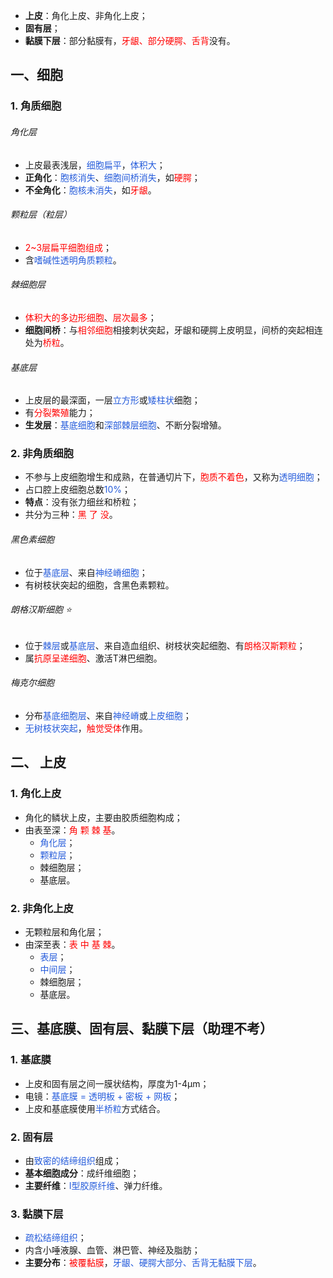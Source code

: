 * **上皮**：角化上皮、非角化上皮；
* **固有层**；
* **黏膜下层**：部分黏膜有，<font color="#ff0000">牙龈、部分硬腭、舌背</font>没有。

## 一、细胞
### 1. 角质细胞
###### 角化层
* 上皮最表浅层，<font color="#245bdb">细胞扁平</font>，<font color="#245bdb">体积大</font>；
* **正角化**：<font color="#245bdb">胞核消失</font>、<font color="#245bdb">细胞间桥消失</font>，如<font color="#ff0000">硬腭</font>；
* **不全角化**：<font color="#245bdb">胞核未消失</font>，如<font color="#ff0000">牙龈</font>。
###### 颗粒层（粒层）
* <font color="#ff0000">2~3层扁平细胞组成</font>；
* 含<font color="#245bdb">嗜碱性透明角质颗粒</font>。
###### 棘细胞层
* <font color="#ff0000">体积大的多边形细胞</font>、<font color="#ff0000">层次最多</font>；
* **细胞间桥**：与<font color="#ff0000">相邻细胞</font>相接刺状突起，牙龈和硬腭上皮明显，间桥的突起相连处为<font color="#ff0000">桥粒</font>。
###### 基底层
* 上皮层的最深面，一层<font color="#245bdb">立方形</font>或<font color="#245bdb">矮柱状</font>细胞；
* 有<font color="#ff0000">分裂繁殖</font>能力；
* **生发层**：<font color="#245bdb">基底细胞</font>和<font color="#245bdb">深部棘层细胞</font>、不断分裂增殖。
### 2.  非角质细胞
* 不参与上皮细胞增生和成熟，在普通切片下，<font color="#ff0000">胞质不着色</font>，又称为<font color="#245bdb">透明细胞</font>；
* 占口腔上皮细胞总数<font color="#245bdb">10%</font>；
* **特点**：没有张力细丝和桥粒；
* 共分为三种：<font color="#ff0000">黑 了 没</font>。
###### 黑色素细胞
* 位于<font color="#245bdb">基底层</font>、来自<font color="#245bdb">神经嵴细胞</font>；
* 有树枝状突起的细胞，含黑色素颗粒。
###### 朗格汉斯细胞 ⭐️
* 位于<font color="#245bdb">棘层</font>或<font color="#245bdb">基底层</font>、来自造血组织、树枝状突起细胞、有<font color="#ff0000">朗格汉斯颗粒</font>；
* 属<font color="#ff0000">抗原呈递细胞</font>、激活T淋巴细胞。
###### 梅克尔细胞
* 分布<font color="#245bdb">基底细胞层</font>、来自<font color="#245bdb">神经嵴</font>或<font color="#245bdb">上皮细胞</font>；
* <font color="#245bdb">无树枝状突起</font>，<font color="#ff0000">触觉受体</font>作用。

## 二、 上皮
### 1. 角化上皮
* 角化的鳞状上皮，主要由胶质细胞构成；
* 由表至深：<font color="#ff0000">角 颗 棘 基</font>。
	* <font color="#245bdb">角化层</font>；
	* <font color="#245bdb">颗粒层</font>；
	* 棘细胞层；
	* 基底层。
### 2. 非角化上皮
* 无颗粒层和角化层；
* 由深至表：<font color="#ff0000">表 中 基 棘</font>。
	* <font color="#245bdb">表层</font>；
	* <font color="#245bdb">中间层</font>；
	* 棘细胞层；
	* 基底层。

## 三、基底膜、固有层、黏膜下层（助理不考）
### 1. 基底膜
* 上皮和固有层之间一膜状结构，厚度为1-4μm；
* 电镜：<font color="#245bdb">基底膜 = 透明板 + 密板 + 网板</font>；
* 上皮和基底膜使用<font color="#245bdb">半桥粒</font>方式结合。
### 2. 固有层
* 由<font color="#245bdb">致密的结缔组织</font>组成；
* **基本细胞成分**：成纤维细胞；
* **主要纤维**：<font color="#245bdb">I型胶原纤维</font>、弹力纤维。
### 3. 黏膜下层
* <font color="#245bdb">疏松结缔组织</font>；
* 内含小唾液腺、血管、淋巴管、神经及脂肪；
* **主要分布**：<font color="#ff0000">被覆黏膜</font>，<font color="#245bdb">牙龈、硬腭大部分、舌背无黏膜下层</font>。












